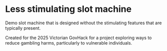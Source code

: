 # Less stimulating slot machine

Demo slot machine that is designed without the stimulating features that are typically present.

Created for the 2025 Victorian GovHack for a project exploring ways to reduce gambling harms, particularly to vulnerable individuals.
